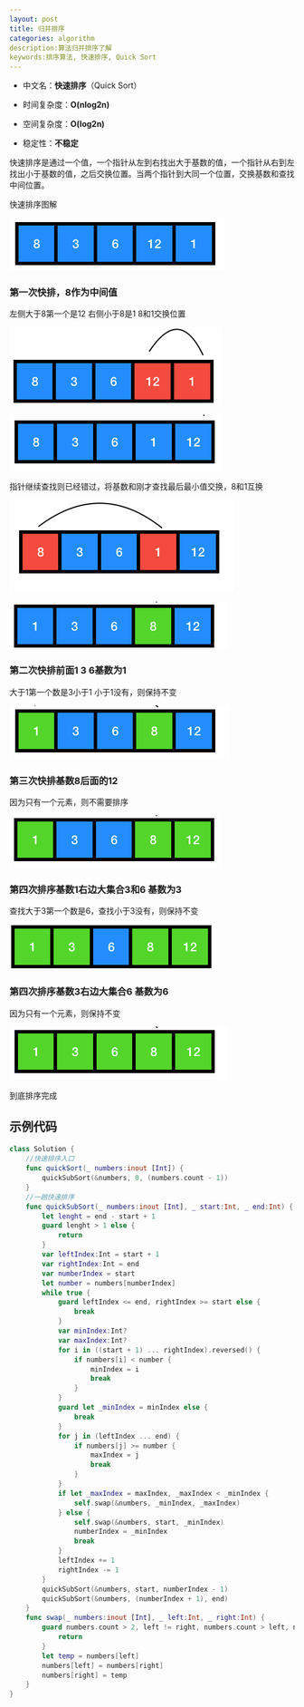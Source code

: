 ```yaml
---
layout: post
title: 归并排序
categories: algorithm
description:算法归并排序了解
keywords:排序算法, 快速排序, Quick Sort
---
```


- 中文名：**快速排序**（Quick Sort）

- 时间复杂度：**O(nlog2n)**
- 空间复杂度：**O(log2n)**
- 稳定性：**不稳定**

快速排序是通过一个值，一个指针从左到右找出大于基数的值，一个指针从右到左找出小于基数的值，之后交换位置。当两个指针到大同一个位置，交换基数和查找中间位置。

快速排序图解

![image-20200326113843953](https://raw.githubusercontent.com/joserccblog/uPic/upic/uPic/image-20200326113843953.png)

### 第一次快排，8作为中间值

左侧大于8第一个是12 右侧小于8是1 8和1交换位置

![image-20200326144153919](https://raw.githubusercontent.com/joserccblog/uPic/upic/uPic/image-20200326144153919.png)

![image-20200326144219036](https://raw.githubusercontent.com/joserccblog/uPic/upic/uPic/image-20200326144219036.png)

指针继续查找则已经错过，将基数和刚才查找最后最小值交换，8和1互换

![image-20200326144416846](https://raw.githubusercontent.com/joserccblog/uPic/upic/uPic/image-20200326144416846.png)

![image-20200326144503851](https://raw.githubusercontent.com/joserccblog/uPic/upic/uPic/image-20200326144503851.png)

### 第二次快排前面1 3 6基数为1

大于1第一个数是3小于1 小于1没有，则保持不变

![image-20200326144908170](https://raw.githubusercontent.com/joserccblog/uPic/upic/uPic/image-20200326144908170.png)

### 第三次快排基数8后面的12

因为只有一个元素，则不需要排序

![image-20200326144956278](https://raw.githubusercontent.com/joserccblog/uPic/upic/uPic/image-20200326144956278.png)

### 第四次排序基数1右边大集合3和6 基数为3

查找大于3第一个数是6，查找小于3没有，则保持不变

![image-20200326145151960](https://raw.githubusercontent.com/joserccblog/uPic/upic/uPic/image-20200326145151960.png)

### 第四次排序基数3右边大集合6 基数为6

因为只有一个元素，则保持不变

![image-20200326145236416](https://raw.githubusercontent.com/joserccblog/uPic/upic/uPic/image-20200326145236416.png)

到底排序完成

## 示例代码

```swift
class Solution {
    //快速排序入口
    func quickSort(_ numbers:inout [Int]) {
        quickSubSort(&numbers, 0, (numbers.count - 1))
    }
    //一趟快速排序
    func quickSubSort(_ numbers:inout [Int], _ start:Int, _ end:Int) {
        let lenght = end - start + 1
        guard lenght > 1 else {
            return
        }
        var leftIndex:Int = start + 1
        var rightIndex:Int = end
        var numberIndex = start
        let number = numbers[numberIndex]
        while true {
            guard leftIndex <= end, rightIndex >= start else {
                break
            }
            var minIndex:Int?
            var maxIndex:Int?
            for i in ((start + 1) ... rightIndex).reversed() {
                if numbers[i] < number {
                    minIndex = i
                    break
                }
            }
            guard let _minIndex = minIndex else {
                break
            }
            for j in (leftIndex ... end) {
                if numbers[j] >= number {
                    maxIndex = j
                    break
                }
            }
            if let _maxIndex = maxIndex, _maxIndex < _minIndex {
                self.swap(&numbers, _minIndex, _maxIndex)
            } else {
                self.swap(&numbers, start, _minIndex)
                numberIndex = _minIndex
                break
            }
            leftIndex += 1
            rightIndex -= 1
        }
        quickSubSort(&numbers, start, numberIndex - 1)
        quickSubSort(&numbers, (numberIndex + 1), end)
    }
    func swap(_ numbers:inout [Int], _ left:Int, _ right:Int) {
        guard numbers.count > 2, left != right, numbers.count > left, numbers.count > right else {
            return
        }
        let temp = numbers[left]
        numbers[left] = numbers[right]
        numbers[right] = temp
    }
}
```

